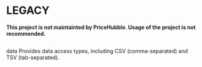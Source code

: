 # LEGACY

**This project is not maintainted by PriceHubble. Usage of the project is not recommended.**

## 
data
Provides data access types, including CSV (comma-separated) and TSV (tab-separated).
